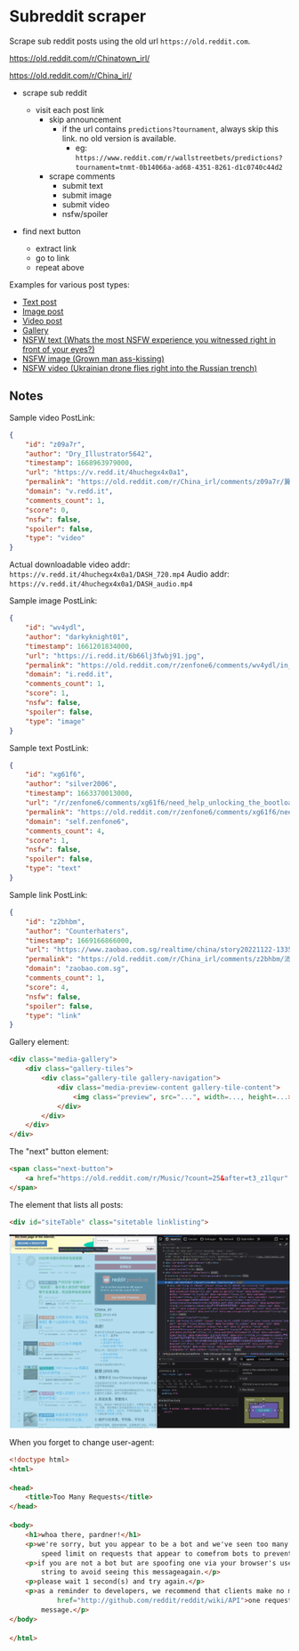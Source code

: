 # Subreddit scraper

Scrape sub reddit posts using the old url `https://old.reddit.com`.

https://old.reddit.com/r/Chinatown_irl/

https://old.reddit.com/r/China_irl/



- scrape sub reddit
    - visit each post link
        - skip announcement
            - if the url contains `predictions?tournament`, always skip this link. no old version is available.
                - eg: `https://www.reddit.com/r/wallstreetbets/predictions?tournament=tnmt-0b14066a-ad68-4351-8261-d1c0740c44d2`
        - scrape comments
            - submit text
            - submit image
            - submit video
            - nsfw/spoiler

- find next button
    - extract link
    - go to link
    - repeat above

Examples for various post types:
- [Text post](https://old.reddit.com/r/China_irl/comments/z0oio5)
- [Image post](https://old.reddit.com/r/China_irl/comments/z0ojwn)
- [Video post](https://old.reddit.com/r/China_irl/comments/yzv625)
- [Gallery](https://old.reddit.com/r/China_irl/comments/z0728o)
- [NSFW text (Whats the most NSFW experience you witnessed right in front of your eyes?)](https://old.reddit.com/r/AskReddit/comments/z0uq39)
- [NSFW image (Grown man ass-kissing)](https://www.reddit.com/r/cringepics/comments/z0xhwy)
- [NSFW video (Ukrainian drone flies right into the Russian trench)](https://old.reddit.com/r/CombatFootage/comments/z1391l)

## Notes

Sample video PostLink:

```json
{
    "id": "z09a7r",
    "author": "Dry_Illustrator5642",
    "timestamp": 1668963979000,
    "url": "https://v.redd.it/4huchegx4x0a1",
    "permalink": "https://old.reddit.com/r/China_irl/comments/z09a7r/翼刀性感电臀舞/",
    "domain": "v.redd.it",
    "comments_count": 1,
    "score": 0,
    "nsfw": false,
    "spoiler": false,
    "type": "video"
}
```

Actual downloadable video addr: `https://v.redd.it/4huchegx4x0a1/DASH_720.mp4`
Audio addr: `https://v.redd.it/4huchegx4x0a1/DASH_audio.mp4`


Sample image PostLink:

```json
{
    "id": "wv4ydl",
    "author": "darkyknight01",
    "timestamp": 1661201834000,
    "url": "https://i.redd.it/6b66lj3fwbj91.jpg",
    "permalink": "https://old.reddit.com/r/zenfone6/comments/wv4ydl/in_delhi_i_need_info_for_that_how_should_i/",
    "domain": "i.redd.it",
    "comments_count": 1,
    "score": 1,
    "nsfw": false,
    "spoiler": false,
    "type": "image"
}
```

Sample text PostLink:

```json
{
    "id": "xg61f6",
    "author": "silver2006",
    "timestamp": 1663370013000,
    "url": "/r/zenfone6/comments/xg61f6/need_help_unlocking_the_bootloader/",
    "permalink": "https://old.reddit.com/r/zenfone6/comments/xg61f6/need_help_unlocking_the_bootloader/",
    "domain": "self.zenfone6",
    "comments_count": 4,
    "score": 1,
    "nsfw": false,
    "spoiler": false,
    "type": "text"
}
```

Sample link PostLink:

```json
{
    "id": "z2bhbm",
    "author": "Counterhaters",
    "timestamp": 1669166866000,
    "url": "https://www.zaobao.com.sg/realtime/china/story20221122-1335992",
    "permalink": "https://old.reddit.com/r/China_irl/comments/z2bhbm/消息中国拟对蚂蚁处以逾10亿美元罚款/",
    "domain": "zaobao.com.sg",
    "comments_count": 1,
    "score": 4,
    "nsfw": false,
    "spoiler": false,
    "type": "link"
}
```

Gallery element:

```html
<div class="media-gallery">
    <div class="gallery-tiles">
        <div class="gallery-tile gallery-navigation">
            <div class="media-preview-content gallery-tile-content">
                <img class="preview", src="...", width=..., height=...>
            </div>
        </div>
    </div>
</div>
```

The "next" button element:

```html
<span class="next-button">
    <a href="https://old.reddit.com/r/Music/?count=25&after=t3_z1lqur" rel="nofollow next">next ›</a>
</span>
```

The element that lists all posts:

```html
<div id="siteTable" class="sitetable linklisting">
```

![screenshot of element that has all the links](Screenshot-link-list.png)

When you forget to change user-agent:

```html
<!doctype html>
<html>

<head>
    <title>Too Many Requests</title>
</head>

<body>
    <h1>whoa there, pardner!</h1>
    <p>we're sorry, but you appear to be a bot and we've seen too many requests from you lately. we enforce a hard
        speed limit on requests that appear to comefrom bots to prevent abuse.</p>
    <p>if you are not a bot but are spoofing one via your browser's user agentstring: please change your user agent
        string to avoid seeing this messageagain.</p>
    <p>please wait 1 second(s) and try again.</p>
    <p>as a reminder to developers, we recommend that clients make no more than <a
            href="http://github.com/reddit/reddit/wiki/API">one request every two seconds</a> to avoid seeing this
        message.</p>
</body>

</html>
```